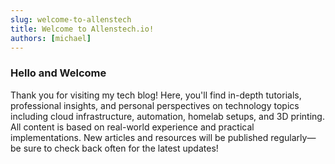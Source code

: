 ```yaml
---
slug: welcome-to-allenstech
title: Welcome to Allenstech.io!
authors: [michael]
---
```

### Hello and Welcome

Thank you for visiting my tech blog! Here, you'll find in-depth tutorials, professional insights, and personal perspectives on technology topics including cloud infrastructure, automation, homelab setups, and 3D printing. All content is based on real-world experience and practical implementations. New articles and resources will be published regularly—be sure to check back often for the latest updates!
